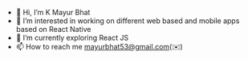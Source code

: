 - 👋 Hi, I’m K Mayur Bhat
- 👀 I’m interested in working on different web based and mobile apps based on React Native
- 🌱 I’m currently exploring React JS
- 📫 How to reach me mayurbhat53@gmail.com(✉️)

<!---
mayur199816/mayur199816 is a ✨ special ✨ repository because its `README.md` (this file) appears on your GitHub profile.
You can click the Preview link to take a look at your changes.
--->
